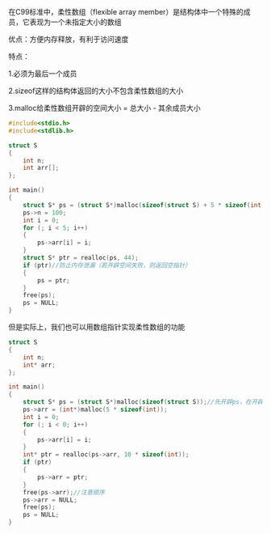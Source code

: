 在C99标准中，柔性数组（flexible array member）是结构体中一个特殊的成员，它表现为一个未指定大小的数组

优点：方便内存释放，有利于访问速度

特点：

1.必须为最后一个成员

2.sizeof这样的结构体返回的大小不包含柔性数组的大小

3.malloc给柔性数组开辟的空间大小 = 总大小 - 其余成员大小

~~~c
#include<stdio.h>
#include<stdlib.h>

struct S
{
	int n;
	int arr[];
};

int main()
{
	struct S* ps = (struct S*)malloc(sizeof(struct S) + 5 * sizeof(int));
	ps->n = 100;
	int i = 0;
	for (; i < 5; i++)
	{
		ps->arr[i] = i;
	}
	struct S* ptr = realloc(ps, 44);
	if (ptr)//防止内存泄漏（若开辟空间失败，则返回空指针）
	{
		ps = ptr;
	}
	free(ps);
	ps = NULL;
}
~~~

但是实际上，我们也可以用数组指针实现柔性数组的功能

~~~c
struct S
{
	int n;
	int* arr;
};

int main()
{
	struct S* ps = (struct S*)malloc(sizeof(struct S));//先开辟ps，在开辟arr
	ps->arr = (int*)malloc(5 * sizeof(int));
	int i = 0;
	for (; i < 0; i++)
	{
		ps->arr[i] = i;
	}
	int* ptr = realloc(ps->arr, 10 * sizeof(int));
	if (ptr)
	{
		ps->arr = ptr;
	}
	free(ps->arr);//注意顺序
	ps->arr = NULL;
	free(ps);
	ps = NULL;
}
~~~

